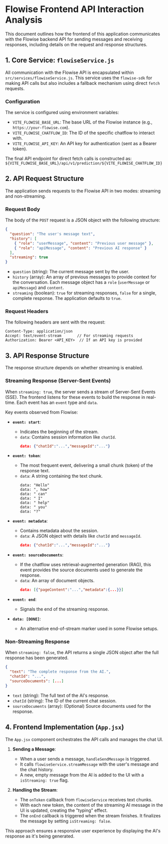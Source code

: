 # Flowise Frontend API Interaction Analysis

This document outlines how the frontend of this application communicates with the Flowise backend API for sending messages and receiving responses, including details on the request and response structures.

## 1. Core Service: `flowiseService.js`

All communication with the Flowise API is encapsulated within `src/services/flowiseService.js`. This service uses the `flowise-sdk` for making API calls but also includes a fallback mechanism using direct `fetch` requests.

### Configuration

The service is configured using environment variables:

- `VITE_FLOWISE_BASE_URL`: The base URL of the Flowise instance (e.g., `https://your-flowise.com`).
- `VITE_FLOWISE_CHATFLOW_ID`: The ID of the specific chatflow to interact with.
- `VITE_FLOWISE_API_KEY`: An API key for authentication (sent as a Bearer token).

The final API endpoint for direct fetch calls is constructed as:
`${VITE_FLOWISE_BASE_URL}/api/v1/prediction/${VITE_FLOWISE_CHATFLOW_ID}`

## 2. API Request Structure

The application sends requests to the Flowise API in two modes: streaming and non-streaming.

### Request Body

The body of the `POST` request is a JSON object with the following structure:

```json
{
  "question": "The user's message text",
  "history": [
    { "role": "userMessage", "content": "Previous user message" },
    { "role": "apiMessage", "content": "Previous AI response" }
  ],
  "streaming": true
}
```

- `question` (string): The current message sent by the user.
- `history` (array): An array of previous messages to provide context for the conversation. Each message object has a `role` (`userMessage` or `apiMessage`) and `content`.
- `streaming` (boolean): `true` for streaming responses, `false` for a single, complete response. The application defaults to `true`.

### Request Headers

The following headers are sent with the request:

```
Content-Type: application/json
Accept: text/event-stream       // For streaming requests
Authorization: Bearer <API_KEY>  // If an API key is provided
```

## 3. API Response Structure

The response structure depends on whether streaming is enabled.

### Streaming Response (Server-Sent Events)

When `streaming: true`, the server sends a stream of Server-Sent Events (SSE). The frontend listens for these events to build the response in real-time. Each event has an `event` type and `data`.

Key events observed from Flowise:

- **`event: start`**:
  - Indicates the beginning of the stream.
  - `data`: Contains session information like `chatId`.
    ```json
    data: {"chatId":"...","messageId":"..."}
    ```

- **`event: token`**:
  - The most frequent event, delivering a small chunk (token) of the response text.
  - `data`: A string containing the text chunk.
    ```
    data: "Hello"
    data: ", how"
    data: " can"
    data: " I"
    data: " help"
    data: " you"
    data: "?"
    ```

- **`event: metadata`**:
  - Contains metadata about the session.
  - `data`: A JSON object with details like `chatId` and `messageId`.
    ```json
    data: {"chatId":"...","messageId":"..."}
    ```

- **`event: sourceDocuments`**:
  - If the chatflow uses retrieval-augmented generation (RAG), this event provides the source documents used to generate the response.
  - `data`: An array of document objects.
    ```json
    data: [{"pageContent":"...","metadata":{...}}]
    ```

- **`event: end`**:
  - Signals the end of the streaming response.

- **`data: [DONE]`**:
  - An alternative end-of-stream marker used in some Flowise setups.

### Non-Streaming Response

When `streaming: false`, the API returns a single JSON object after the full response has been generated.

```json
{
  "text": "The complete response from the AI.",
  "chatId": "...",
  "sourceDocuments": [...]
}
```

- `text` (string): The full text of the AI's response.
- `chatId` (string): The ID of the current chat session.
- `sourceDocuments` (array): (Optional) Source documents used for the response.

## 4. Frontend Implementation (`App.jsx`)

The `App.jsx` component orchestrates the API calls and manages the chat UI.

1.  **Sending a Message**:
    -   When a user sends a message, `handleSendMessage` is triggered.
    -   It calls `flowiseService.streamMessage` with the user's message and the chat history.
    -   A new, empty message from the AI is added to the UI with a `isStreaming: true` flag.

2.  **Handling the Stream**:
    -   The `onToken` callback from `flowiseService` receives text chunks.
    -   With each new token, the content of the streaming AI message in the UI is updated, creating the "typing" effect.
    -   The `onEnd` callback is triggered when the stream finishes. It finalizes the message by setting `isStreaming: false`.

This approach ensures a responsive user experience by displaying the AI's response as it's being generated.
